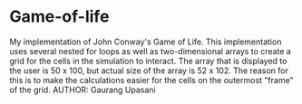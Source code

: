 Game-of-life
============

My implementation of John Conway's Game of Life.
This implementation uses several nested for loops as well as two-dimensional arrays to create a grid for the cells in the simulation to interact. The array that is displayed to the user is 50 x 100, but actual size of the array is 52 x 102.  The reason for this is to make the calculations easier for the cells on the outermost "frame" of the grid.
AUTHOR: Gaurang Upasani

